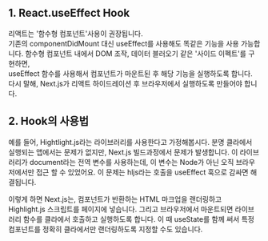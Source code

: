 ## 1. React.useEffect Hook

  리액트는 '함수형 컴포넌트'사용이 권장됩니다.  
기존의 componentDidMount 대신 useEffect를 사용해도 똑같은 기능을 사용 가능합니다.
함수형 컴포넌트 내에서 DOM 조작, 데이터 블러오기 같은 '사이드 이펙트'를 구현하면, <br>
useEffect 함수를 사용해서 컴포넌트가 마운트된 후 해당 기능을 실행하도록 합니다.
다시 말해, Next.js가 리액트 하이드레이션 후 브라우저에서 실행하도록 만들어야 합니다.

## 2. Hook의 사용법
  
  예를 들어, Hightlight.js라는 라이브러리를 사용한다고 가정해봅시다.
분명 클라에서 실행되는 앱에서는 문제가 없지만, Next.js 빌드과정에서 문제가 발생합니다.
이 라이브러리가 document라는 전역 변수를 사용하는데, 이 변수는 Node가 아닌 오직 브라우저에서만 접근 할 수 있었어요.
이 문제는 hljs라는 호출을 useEffect 훅으로 감싸면 해결됩니다.

  이렇게 하면 Next.js는, 컴포넌트가 반환하는 HTML 마크업을 랜더링하고 Highlight.js 스크립트를 페이지에 넣습니다.
그리고 브라우저에서 마운트되면 라이브러리 함수를 클라에서 호출하고 실행하도록 합니다.
이 때 useState를 함께 써서 특정 컴포넌트를 정확히 클라에서만 랜더링하도록 지정할 수도 있습니다.

